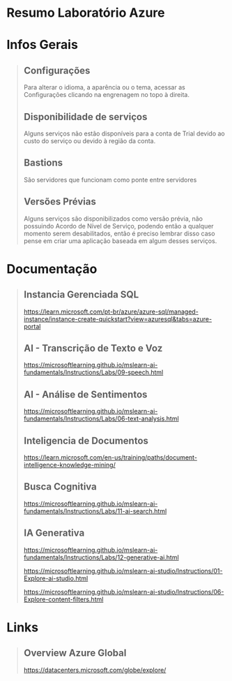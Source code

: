 # Resumo Laboratório Azure

# Infos Gerais

>## Configurações
>Para alterar o idioma, a aparência ou o tema, acessar as Configurações clicando na engrenagem no topo à direita.
>
>## Disponibilidade de serviços
>Alguns serviços não estão disponíveis para a conta de Trial devido ao custo do serviço ou devido à região da conta.
>
>## Bastions
>São servidores que funcionam como ponte entre servidores
>
>## Versões Prévias 
>Alguns serviços são disponibilizados como versão prévia, não possuindo Acordo de Nível de Serviço, podendo então a qualquer momento serem desabilitados, então é preciso lembrar disso caso pense em criar uma aplicação baseada em algum desses serviços.

# Documentação
>## Instancia Gerenciada SQL
>https://learn.microsoft.com/pt-br/azure/azure-sql/managed-instance/instance-create-quickstart?view=azuresql&tabs=azure-portal
>
>## AI - Transcrição de Texto e Voz
>https://microsoftlearning.github.io/mslearn-ai-fundamentals/Instructions/Labs/09-speech.html
>
>## AI - Análise de Sentimentos
>https://microsoftlearning.github.io/mslearn-ai-fundamentals/Instructions/Labs/06-text-analysis.html
>
>## Inteligencia de Documentos
>https://learn.microsoft.com/en-us/training/paths/document-intelligence-knowledge-mining/
>
>## Busca Cognitiva
>https://microsoftlearning.github.io/mslearn-ai-fundamentals/Instructions/Labs/11-ai-search.html
>## IA Generativa
>https://microsoftlearning.github.io/mslearn-ai-fundamentals/Instructions/Labs/12-generative-ai.html
>
>https://microsoftlearning.github.io/mslearn-ai-studio/Instructions/01-Explore-ai-studio.html
>
>https://microsoftlearning.github.io/mslearn-ai-studio/Instructions/06-Explore-content-filters.html


# Links
>## Overview Azure Global
>https://datacenters.microsoft.com/globe/explore/
